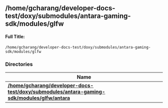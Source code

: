 

## /home/gcharang/developer-docs-test/doxy/submodules/antara-gaming-sdk/modules/glfw

#### Full Title:
```
/home/gcharang/developer-docs-test/doxy/submodules/antara-gaming-sdk/modules/glfw
```





### Directories

| Name           |
| -------------- |
| **[/home/gcharang/developer-docs-test/doxy/submodules/antara-gaming-sdk/modules/glfw/antara](Files/dir_f973efb320ef5db11dda89d12a4f9483.md#dir-/home/gcharang/developer-docs-test/doxy/submodules/antara-gaming-sdk/modules/glfw/antara)**  |






















